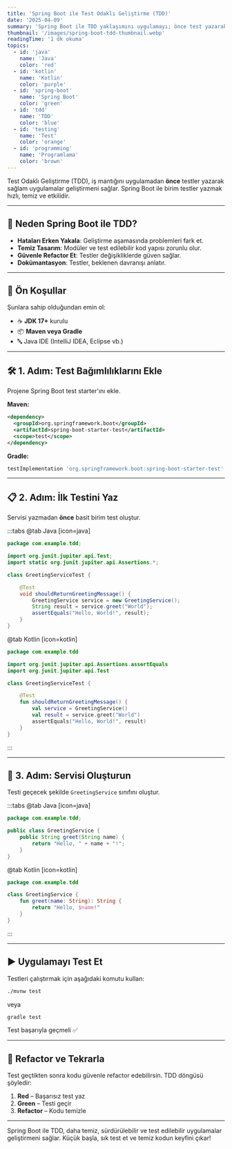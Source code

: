 ```yaml
---
title: 'Spring Boot ile Test Odaklı Geliştirme (TDD)'
date: '2025-04-09'
summary: 'Spring Boot ile TDD yaklaşımını uygulamayı; önce test yazarak, iş mantığını geliştirerek ve testlerle kaliteyi garanti altına alarak öğrenin.'
thumbnail: '/images/spring-boot-tdd-thumbnail.webp'
readingTime: '1 dk okuma'
topics:
  - id: 'java'
    name: 'Java'
    color: 'red'
  - id: 'kotlin'
    name: 'Kotlin'
    color: 'purple'
  - id: 'spring-boot'
    name: 'Spring Boot'
    color: 'green'
  - id: 'tdd'
    name: 'TDD'
    color: 'blue'
  - id: 'testing'
    name: 'Test'
    color: 'orange'
  - id: 'programming'
    name: 'Programlama'
    color: 'brown'
---
```


Test Odaklı Geliştirme (TDD), iş mantığını uygulamadan **önce** testler yazarak sağlam uygulamalar geliştirmeni sağlar. Spring Boot ile birim testler yazmak hızlı, temiz ve etkilidir.

---

## 🌟 Neden Spring Boot ile TDD?

- **Hataları Erken Yakala**: Geliştirme aşamasında problemleri fark et.
- **Temiz Tasarım**: Modüler ve test edilebilir kod yapısı zorunlu olur.
- **Güvenle Refactor Et**: Testler değişikliklerde güven sağlar.
- **Dokümantasyon**: Testler, beklenen davranışı anlatır.

---

## 🌟 Ön Koşullar

Şunlara sahip olduğundan emin ol:

- ☕ **JDK 17+** kurulu
- 📦 **Maven veya Gradle**
- 🔤 Java IDE (IntelliJ IDEA, Eclipse vb.)

---

## 🛠️ 1. Adım: Test Bağımlılıklarını Ekle

Projene Spring Boot test starter'ını ekle.

**Maven:**

```xml
<dependency>
  <groupId>org.springframework.boot</groupId>
  <artifactId>spring-boot-starter-test</artifactId>
  <scope>test</scope>
</dependency>
```

**Gradle:**

```groovy
testImplementation 'org.springframework.boot:spring-boot-starter-test'
```

---

## 📋 2. Adım: İlk Testini Yaz

Servisi yazmadan **önce** basit birim test oluştur.

:::tabs
@tab Java [icon=java]

```java
package com.example.tdd;

import org.junit.jupiter.api.Test;
import static org.junit.jupiter.api.Assertions.*;

class GreetingServiceTest {

    @Test
    void shouldReturnGreetingMessage() {
        GreetingService service = new GreetingService();
        String result = service.greet("World");
        assertEquals("Hello, World!", result);
    }
}
```

@tab Kotlin [icon=kotlin]

```kotlin
package com.example.tdd

import org.junit.jupiter.api.Assertions.assertEquals
import org.junit.jupiter.api.Test

class GreetingServiceTest {

    @Test
    fun shouldReturnGreetingMessage() {
        val service = GreetingService()
        val result = service.greet("World")
        assertEquals("Hello, World!", result)
    }
}
```

:::

---

## 📖 3. Adım: Servisi Oluşturun

Testi geçecek şekilde `GreetingService` sınıfını oluştur.

:::tabs
@tab Java [icon=java]

```java
package com.example.tdd;

public class GreetingService {
    public String greet(String name) {
        return "Hello, " + name + "!";
    }
}
```

@tab Kotlin [icon=kotlin]

```kotlin
package com.example.tdd

class GreetingService {
    fun greet(name: String): String {
        return "Hello, $name!"
    }
}
```

:::

---

## ▶️ Uygulamayı Test Et

Testleri çalıştırmak için aşağıdaki komutu kullan:

```bash
./mvnw test
```

veya

```bash
gradle test
```

Test başarıyla geçmeli ✅

---

## 🔄 Refactor ve Tekrarla

Test geçtikten sonra kodu güvenle refactor edebilirsin. TDD döngüsü şöyledir:

1. **Red** – Başarısız test yaz
2. **Green** – Testi geçir
3. **Refactor** – Kodu temizle

---

Spring Boot ile TDD, daha temiz, sürdürülebilir ve test edilebilir uygulamalar geliştirmeni sağlar. Küçük başla, sık test et ve temiz kodun keyfini çıkar!
